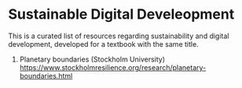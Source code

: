# Sustainable Digital Develeopment

This is a curated list of resources regarding sustainability and digital development, developed for a textbook with the same title. 

1. Planetary boundaries (Stockholm University) https://www.stockholmresilience.org/research/planetary-boundaries.html 
